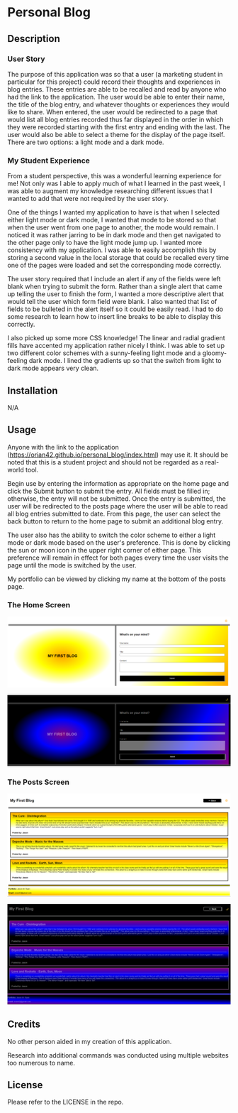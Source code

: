 # Personal Blog

## Description

### User Story
The purpose of this application was so that a user (a marketing student in particular for this project) could record their thoughts and experiences in blog entries.  These entries are able to be recalled and read by anyone who had the link to the application.  The user would be able to enter their name, the title of the blog entry, and whatever thoughts or experiences they would like to share.  When entered, the user would be redirected to a page that would list all blog entries recorded thus far displayed in the order in which they were recorded starting with the first entry and ending with the last.  The user would also be able to select a theme for the display of the page itself.  There are two options: a light mode and a dark mode.

### My Student Experience
From a student perspective, this was a wonderful learning experience for me!  Not only was I able to apply much of what I learned in the past week, I was able to augment my knowledge researching different issues that I wanted to add that were not required by the user story.

One of the things I wanted my application to have is that when I selected either light mode or dark mode, I wanted that mode to be stored so that when the user went from one page to another, the mode would remain.  I noticed it was rather jarring to be in dark mode and then get navigated to the other page only to have the light mode jump up.  I wanted more consistency with my application.  I was able to easily accomplish this by storing a second value in the local storage that could be recalled every time one of the pages were loaded and set the corresponding mode correctly.

The user story required that I include an alert if any of the fields were left blank when trying to submit the form.  Rather than a single alert that came up telling the user to finish the form, I wanted a more descriptive alert that would tell the user which form field were blank.  I also wanted that list of fields to be bulleted in the alert itself so it could be easily read.  I had to do some research to learn how to insert line breaks to be able to display this correctly.

I also picked up some more CSS knowledge!  The linear and radial gradient fills have accented my application rather nicely I think.  I was able to set up two different color schemes with a sunny-feeling light mode and a gloomy-feeling dark mode.  I lined the gradients up so that the switch from light to dark mode appears very clean.

## Installation

N/A

## Usage

Anyone with the link to the application (https://orian42.github.io/personal_blog/index.html) may use it. It should be noted that this is a student project and should not be regarded as a real-world tool.

Begin use by entering the information as appropriate on the home page and click the Submit button to submit the entry.  All fields must be filled in; otherwise, the entry will not be submitted.  Once the entry is submitted, the user will be redirected to the posts page where the user will be able to read all blog entries submitted to date.  From this page, the user can select the back button to return to the home page to submit an additional blog entry.  

The user also has the ability to switch the color scheme to either a light mode or dark mode based on the user's preference.  This is done by clicking the sun or moon icon in the upper right corner of either page.  This preference will remain in effect for both pages every time the user visits the page until the mode is switched by the user.

My portfolio can be viewed by clicking my name at the bottom of the posts page.

### The Home Screen

![home screen in light mode](assets/images/screenshot1.png)

![home screen in dark mode](assets/images/screenshot2.png)

### The Posts Screen

![posts screen in light mode](assets/images/screenshot3.png)

![posts screen in dark mode](assets/images/screenshot4.png)

## Credits

No other person aided in my creation of this application.

Research into additional commands was conducted using multiple websites too numerous to name.

## License

Please refer to the LICENSE in the repo.
